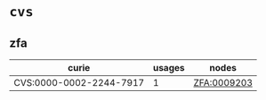 # `cvs`

## zfa

| curie                   |   usages | nodes                                                     |
|-------------------------|----------|-----------------------------------------------------------|
| CVS:0000-0002-2244-7917 |        1 | [ZFA:0009203](http://purl.obolibrary.org/obo/ZFA_0009203) |

